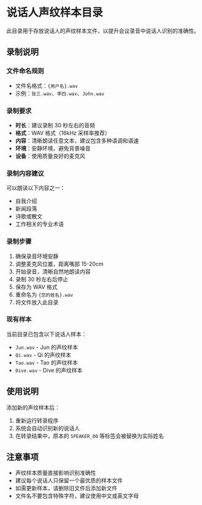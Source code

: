 # 说话人声纹样本目录

此目录用于存放说话人的声纹样本文件，以提升会议录音中说话人识别的准确性。

## 录制说明

### 文件命名规则
- 文件名格式：`{用户名}.wav`
- 示例：`张三.wav`、`李四.wav`、`John.wav`

### 录制要求
- **时长**：建议录制 30 秒左右的音频
- **格式**：WAV 格式（16kHz 采样率推荐）
- **内容**：清晰朗读任意文本，建议包含多种语调和语速
- **环境**：安静环境，避免背景噪音
- **设备**：使用质量良好的麦克风

### 录制内容建议
可以朗读以下内容之一：
- 自我介绍
- 新闻段落
- 诗歌或散文
- 工作相关的专业术语

### 录制步骤
1. 确保录音环境安静
2. 调整麦克风位置，距离嘴部 15-20cm
3. 开始录音，清晰自然地朗读内容
4. 录制 30 秒左右后停止
5. 保存为 WAV 格式
6. 重命名为 `{您的姓名}.wav`
7. 将文件放入此目录

### 现有样本
当前目录已包含以下说话人样本：
- `Jun.wav` - Jun 的声纹样本
- `Qi.wav` - Qi 的声纹样本
- `Tao.wav` - Tao 的声纹样本
- `Dive.wav` - Dive 的声纹样本

## 使用说明

添加新的声纹样本后：
1. 重新运行转录程序
2. 系统会自动识别新的说话人
3. 在转录结果中，原本的 `SPEAKER_00` 等标签会被替换为实际姓名

## 注意事项

- 声纹样本质量直接影响识别准确性
- 建议每个说话人只保留一个最优质的样本文件
- 如需更新样本，请删除旧文件后添加新文件
- 文件名不要包含特殊字符，建议使用中文或英文字母